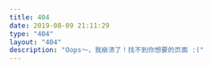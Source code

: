 ```yaml
---
title: 404
date: 2019-08-09 21:11:29
type: "404"
layout: "404"
description: "Oops～，我崩溃了！找不到你想要的页面 :("
---
```


